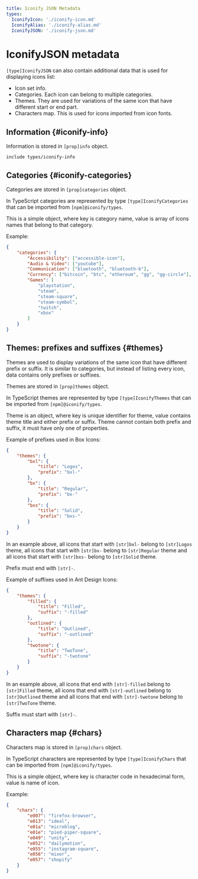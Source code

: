 ```yaml
title: Iconify JSON Metadata
types:
  IconifyIcon: './iconify-icon.md'
  IconifyAlias: './iconify-alias.md'
  IconifyJSON: './iconify-json.md'
```

# IconifyJSON metadata

`[type]IconifyJSON` can also contain additional data that is used for displaying icons list:

- Icon set info.
- Categories. Each icon can belong to multiple categories.
- Themes. They are used for variations of the same icon that have different start or end part.
- Characters map. This is used for icons imported from icon fonts.

## Information {#iconify-info}

Information is stored in `[prop]info` object.

`include types/iconify-info`

## Categories {#iconify-categories}

Categories are stored in `[prop]categories` object.

In TypeScript categories are represented by type `[type]IconifyCategories` that can be imported from `[npm]@iconify/types`.

This is a simple object, where key is category name, value is array of icons names that belong to that category.

Example:

```json
{
	"categories": {
		"Accessibility": ["accessible-icon"],
		"Audio & Video": ["youtube"],
		"Communication": ["bluetooth", "bluetooth-b"],
		"Currency": ["bitcoin", "btc", "ethereum", "gg", "gg-circle"],
		"Games": [
			"playstation",
			"steam",
			"steam-square",
			"steam-symbol",
			"twitch",
			"xbox"
		]
	}
}
```

## Themes: prefixes and suffixes {#themes}

Themes are used to display variations of the same icon that have different prefix or suffix. It is similar to categories, but instead of listing every icon, data contains only prefixes or suffixes.

Themes are stored in `[prop]themes` object.

In TypeScript themes are represented by type `[type]IconifyThemes` that can be imported from `[npm]@iconify/types`.

Theme is an object, where key is unique identifier for theme, value contains theme title and either prefix or suffix. Theme cannot contain both prefix and suffix, it must have only one of properties.

Example of prefixes used in Box Icons:

```json
{
	"themes": {
		"bxl": {
			"title": "Logos",
			"prefix": "bxl-"
		},
		"bx": {
			"title": "Regular",
			"prefix": "bx-"
		},
		"bxs": {
			"title": "Solid",
			"prefix": "bxs-"
		}
	}
}
```

In an example above, all icons that start with `[str]bxl-` belong to `[str]Logos` theme, all icons that start with `[str]bx-` belong to `[str]Regular` theme and all icons that start with `[str]bxs-` belong to `[str]Solid` theme.

Prefix must end with `[str]-`.

Example of suffixes used in Ant Design Icons:

```json
{
	"themes": {
		"filled": {
			"title": "Filled",
			"suffix": "-filled"
		},
		"outlined": {
			"title": "Outlined",
			"suffix": "-outlined"
		},
		"twotone": {
			"title": "TwoTone",
			"suffix": "-twotone"
		}
	}
}
```

In an example above, all icons that end with `[str]-filled` belong to `[str]Filled` theme, all icons that end with `[str]-outlined` belong to `[str]Outlined` theme and all icons that end with `[str]-twotone` belong to `[str]TwoTone` theme.

Suffix must start with `[str]-`.

## Characters map {#chars}

Characters map is stored in `[prop]chars` object.

In TypeScript characters are represented by type `[type]IconifyChars` that can be imported from `[npm]@iconify/types`.

This is a simple object, where key is character code in hexadecimal form, value is name of icon.

Example:

```json
{
	"chars": {
		"e007": "firefox-browser",
		"e013": "ideal",
		"e01a": "microblog",
		"e01e": "pied-piper-square",
		"e049": "unity",
		"e052": "dailymotion",
		"e055": "instagram-square",
		"e056": "mixer",
		"e057": "shopify"
	}
}
```
